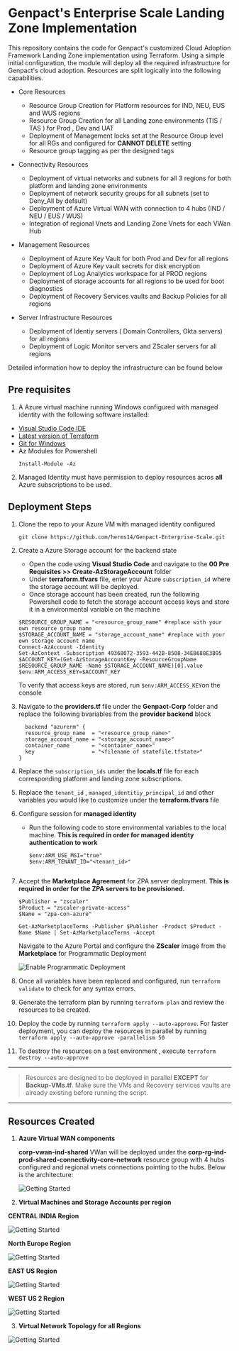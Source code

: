 # Genpact's Enterprise Scale Landing Zone Implementation


This repository contains the code for Genpact's customized Cloud Adoption Framework Landing Zone implementation using Terraform.  Using a simple initial configuration, the module will deploy all the required infrastructure for Genpact's cloud adoption. Resources are split logically into the following capabilities.

  - Core Resources
    - Resource Group Creation for Platform resources for IND, NEU, EUS and WUS regions
    - Resource Group Creation for all Landing zone environments (TIS / TAS ) for Prod , Dev and UAT
    - Deployment of Management locks set at the Resource Group level for all RGs and configured for **CANNOT DELETE** setting
    - Resource group tagging as per the designed tags
  - Connectivity Resources
    - Deployment of virtual networks and subnets for all 3 regions for both platform and landing zone environments
    - Deployment of network security groups for all subnets (set to Deny_All by default)
    - Deployment of Azure Virtual WAN with connection to 4 hubs (IND / NEU / EUS / WUS)
    - Integration of regional Vnets and Landing Zone Vnets for each VWan Hub
  - Management Resources
    - Deployment of Azure Key Vault for both Prod and Dev for all regions
    - Deployment of Azure Key vault secrets for disk encryption
    - Deployment of Log Analytics workspace for al PROD regions
    - Deployment of storage accounts for all regions to be used for boot diagnostics
    - Deployment of Recovery Services vaults and Backup Policies for all regions

  - Server Infrastructure Resources
    - Deployment of Identiy servers ( Domain Controllers, Okta servers) for all regions
    - Deployment of Logic Monitor servers and ZScaler servers for all regions


Detailed information how to deploy the infrastructure can be found below

## Pre requisites

1. A Azure virtual machine running Windows configured with managed identity with the following software installed:
  - [Visual Studio Code IDE](https://code.visualstudio.com/download)
  -  [Latest version of Terraform](https://www.terraform.io/downloads)
 -  [Git for Windows](https://gitforwindows.org/)
- Az Modules for Powershell
    ```
    Install-Module -Az
    ```
2. Managed Identity must have permission to deploy resources acros **all** Azure subscriptions to be used.


## Deployment Steps

1. Clone the repo to your Azure VM with managed identity configured

    ```
    git clone https://github.com/herms14/Genpact-Enterprise-Scale.git
    ```
2. Create a Azure Storage account for the backend state
      -  Open the code using **Visual Studio Code** and navigate to the **00 Pre Requisites >> Create-AzStorageAccount** folder
      - Under **terraform.tfvars** file, enter your Azure `subscription_id` where the storage account will be deployed.
      - Once storage account has been created, run the following Powershell code to fetch the storage account access keys and store it in a environmental variable on the machine

      ```
      $RESOURCE_GROUP_NAME = "<resource_group_name" #replace with your own resource group name
      $STORAGE_ACCOUNT_NAME = "storage_account_name" #replace with your own storage account name
      Connect-AzAccount -Identity
      Set-AzContext -Subscription 49368072-3593-442B-8508-34EB688E3B95
      $ACCOUNT_KEY=(Get-AzStorageAccountKey -ResourceGroupName $RESOURCE_GROUP_NAME -Name $STORAGE_ACCOUNT_NAME)[0].value
      $env:ARM_ACCESS_KEY=$ACCOUNT_KEY
      ```
      To verify that access keys are stored, run `$env:ARM_ACCESS_KEY`on the console

3. Navigate to the **providers.tf** file under the **Genpact-Corp** folder and replace the following bvariables from the **provider backend** block

      ```
        backend "azurerm" {
        resource_group_name  = "<resource_group_name>"
        storage_account_name = "<storage_account_name>"
        container_name       = "<container_name>"
        key                  = "<filename of statefile.tfstate>"
      }
      ```

4. Replace the `subscription_ids` under the **locals.tf** file for each corresponding platform and landing zone subscriptions.
5. Replace the `tenant_id` , `managed_identitiy_principal_id` and other variables you would like to customize under the **terraform.tfvars** file
6. Configure session for **managed identity**
    - Run the following code to store environmental variables to the local machine. **This is required in order for managed identity authentication to work**
      ```
      $env:ARM_USE_MSI="true"
      $env:ARM_TENANT_ID="<tenant_id>"
 
      ```
7. Accept the **Marketplace Agreement** for ZPA server deployment. **This is required in order for the ZPA servers to be provisioned.**
      ```
      $Publisher = "zscaler"
      $Product = "zscaler-private-access"
      $Name = "zpa-con-azure"

      Get-AzMarketplaceTerms -Publisher $Publisher -Product $Product -Name $Name | Set-AzMarketplaceTerms -Accept
      ```
    Navigate to the Azure Portal and configure the **ZScaler** image from the **Marketplace** for Programmatic Deployment

    ![Enable Programmatic Deployment](./Images/Screenshot%202022-05-21%20203021.png)

7. Once all variables have been replaced and configured, run `terraform validate` to check for any syntax errors.
8. Generate the terraform plan by running `terraform plan` and review the resources to be created.
9. Deploy the code by running `terraform apply --auto-approve`. For faster deployment, you can deploy the resources in parallel by running `terraform apply --auto-approve -parallelism 50`
10. To destroy the resources on a test environment , execute `terraform destroy --auto-approve`
----------------------------


> Resources are designed to be deployed in parallel **EXCEPT** for **Backup-VMs.tf**. Make sure the VMs and Recovery services vaults are already existing before running the script.
----------------------------

## Resources Created

1. **Azure Virtual WAN components**

    **corp-vwan-ind-shared** VWan will be deployed under the **corp-rg-ind-prod-shared-connectivity-core-network** resource group with 4 hubs configured and regional vnets connections pointing to the hubs. Below is the architecture:


    ![Getting Started](./Images/GenPact-VWan.svg)
2.  **Virtual Machines and Storage Accounts per region**

  **CENTRAL INDIA Region**

  ![Getting Started](./Images/India.svg)


  **North Europe Region**

   ![Getting Started](./Images/North%20Europe%20VMs%20and%20Storage.svg)


   **EAST US Region**

  ![Getting Started](./Images/EastUS.svg)


  **WEST US 2 Region**

  ![Getting Started](./Images/WestUS.svg)



3. **Virtual Network Topology for all Regions**


  ![Getting Started](./Images/VirtualNetwork.svg)






